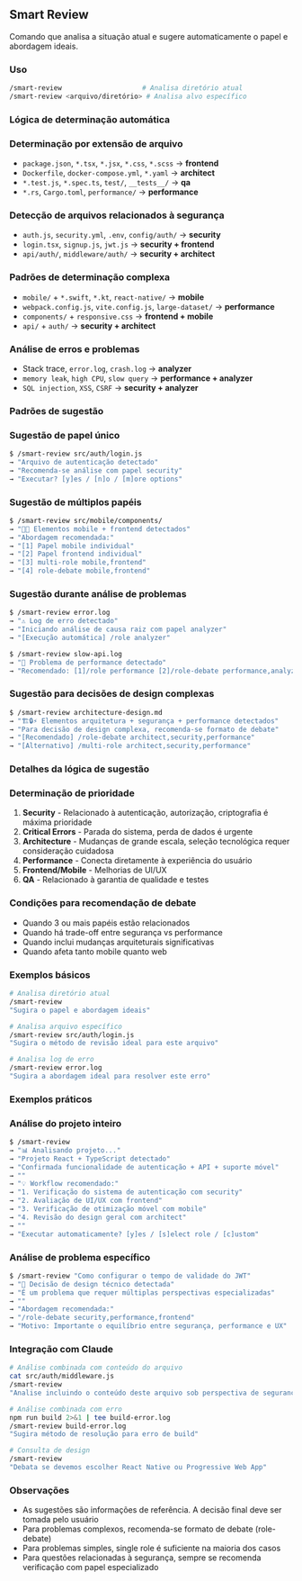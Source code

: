 ## Smart Review

Comando que analisa a situação atual e sugere automaticamente o papel e abordagem ideais.

### Uso

```bash
/smart-review                    # Analisa diretório atual
/smart-review <arquivo/diretório> # Analisa alvo específico
```

### Lógica de determinação automática

### Determinação por extensão de arquivo

- `package.json`, `*.tsx`, `*.jsx`, `*.css`, `*.scss` → **frontend**
- `Dockerfile`, `docker-compose.yml`, `*.yaml` → **architect**
- `*.test.js`, `*.spec.ts`, `test/`, `__tests__/` → **qa**
- `*.rs`, `Cargo.toml`, `performance/` → **performance**

### Detecção de arquivos relacionados à segurança

- `auth.js`, `security.yml`, `.env`, `config/auth/` → **security**
- `login.tsx`, `signup.js`, `jwt.js` → **security + frontend**
- `api/auth/`, `middleware/auth/` → **security + architect**

### Padrões de determinação complexa

- `mobile/` + `*.swift`, `*.kt`, `react-native/` → **mobile**
- `webpack.config.js`, `vite.config.js`, `large-dataset/` → **performance**
- `components/` + `responsive.css` → **frontend + mobile**
- `api/` + `auth/` → **security + architect**

### Análise de erros e problemas

- Stack trace, `error.log`, `crash.log` → **analyzer**
- `memory leak`, `high CPU`, `slow query` → **performance + analyzer**
- `SQL injection`, `XSS`, `CSRF` → **security + analyzer**

### Padrões de sugestão

### Sugestão de papel único

```bash
$ /smart-review src/auth/login.js
→ "Arquivo de autenticação detectado"
→ "Recomenda-se análise com papel security"
→ "Executar? [y]es / [n]o / [m]ore options"
```

### Sugestão de múltiplos papéis

```bash
$ /smart-review src/mobile/components/
→ "📱🎨 Elementos mobile + frontend detectados"
→ "Abordagem recomendada:"
→ "[1] Papel mobile individual"
→ "[2] Papel frontend individual"
→ "[3] multi-role mobile,frontend"
→ "[4] role-debate mobile,frontend"
```

### Sugestão durante análise de problemas

```bash
$ /smart-review error.log
→ "⚠️ Log de erro detectado"
→ "Iniciando análise de causa raiz com papel analyzer"
→ "[Execução automática] /role analyzer"

$ /smart-review slow-api.log
→ "🐌 Problema de performance detectado"
→ "Recomendado: [1]/role performance [2]/role-debate performance,analyzer"
```

### Sugestão para decisões de design complexas

```bash
$ /smart-review architecture-design.md
→ "🏗️🔒⚡ Elementos arquitetura + segurança + performance detectados"
→ "Para decisão de design complexa, recomenda-se formato de debate"
→ "[Recomendado] /role-debate architect,security,performance"
→ "[Alternativo] /multi-role architect,security,performance"
```

### Detalhes da lógica de sugestão

### Determinação de prioridade

1. **Security** - Relacionado à autenticação, autorização, criptografia é máxima prioridade
2. **Critical Errors** - Parada do sistema, perda de dados é urgente
3. **Architecture** - Mudanças de grande escala, seleção tecnológica requer consideração cuidadosa
4. **Performance** - Conecta diretamente à experiência do usuário
5. **Frontend/Mobile** - Melhorias de UI/UX
6. **QA** - Relacionado à garantia de qualidade e testes

### Condições para recomendação de debate

- Quando 3 ou mais papéis estão relacionados
- Quando há trade-off entre segurança vs performance
- Quando inclui mudanças arquiteturais significativas
- Quando afeta tanto mobile quanto web

### Exemplos básicos

```bash
# Analisa diretório atual
/smart-review
"Sugira o papel e abordagem ideais"

# Analisa arquivo específico
/smart-review src/auth/login.js
"Sugira o método de revisão ideal para este arquivo"

# Analisa log de erro
/smart-review error.log
"Sugira a abordagem ideal para resolver este erro"
```

### Exemplos práticos

### Análise do projeto inteiro

```bash
$ /smart-review
→ "📊 Analisando projeto..."
→ "Projeto React + TypeScript detectado"
→ "Confirmada funcionalidade de autenticação + API + suporte móvel"
→ ""
→ "💡 Workflow recomendado:"
→ "1. Verificação do sistema de autenticação com security"
→ "2. Avaliação de UI/UX com frontend"
→ "3. Verificação de otimização móvel com mobile"
→ "4. Revisão do design geral com architect"
→ ""
→ "Executar automaticamente? [y]es / [s]elect role / [c]ustom"
```

### Análise de problema específico

```bash
$ /smart-review "Como configurar o tempo de validade do JWT"
→ "🤔 Decisão de design técnico detectada"
→ "É um problema que requer múltiplas perspectivas especializadas"
→ ""
→ "Abordagem recomendada:"
→ "/role-debate security,performance,frontend"
→ "Motivo: Importante o equilíbrio entre segurança, performance e UX"
```

### Integração com Claude

```bash
# Análise combinada com conteúdo do arquivo
cat src/auth/middleware.js
/smart-review
"Analise incluindo o conteúdo deste arquivo sob perspectiva de segurança"

# Análise combinada com erro
npm run build 2>&1 | tee build-error.log
/smart-review build-error.log
"Sugira método de resolução para erro de build"

# Consulta de design
/smart-review
"Debata se devemos escolher React Native ou Progressive Web App"
```

### Observações

- As sugestões são informações de referência. A decisão final deve ser tomada pelo usuário
- Para problemas complexos, recomenda-se formato de debate (role-debate)
- Para problemas simples, single role é suficiente na maioria dos casos
- Para questões relacionadas à segurança, sempre se recomenda verificação com papel especializado
